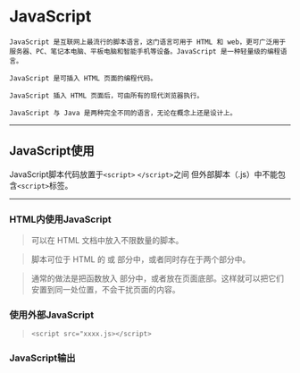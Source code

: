 
# JavaScript


`JavaScript 是互联网上最流行的脚本语言，这门语言可用于 HTML 和 web，更可广泛用于服务器、PC、笔记本电脑、平板电脑和智能手机等设备。JavaScript 是一种轻量级的编程语言。`

`JavaScript 是可插入 HTML 页面的编程代码。`

`JavaScript 插入 HTML 页面后，可由所有的现代浏览器执行。`

`JavaScript 与 Java 是两种完全不同的语言，无论在概念上还是设计上。`

____
## JavaScript使用
JavaScript脚本代码放置于`<script>` `</script>`之间
但外部脚本（.js）中不能包含`<script>`标签。

___
### HTML内使用JavaScript
>可以在 HTML 文档中放入不限数量的脚本。

>脚本可位于 HTML 的 <body> 或 <head> 部分中，或者同时存在于两个部分中。

>通常的做法是把函数放入 <head> 部分中，或者放在页面底部。这样就可以把它们安置到同一处位置，不会干扰页面的内容。

### 使用外部JavaScript

>`<script src="xxxx.js></script>`

### JavaScript输出
